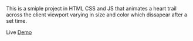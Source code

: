 This is a smiple project in HTML CSS and JS that animates a heart trail across the client viewport varying in size and color which dissapear after a set time.

Live [Demo](https://wkabia12.github.io/heart-trail/)